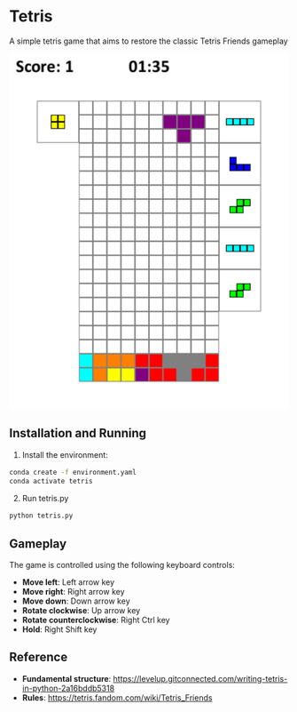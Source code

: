 # Tetris

A simple tetris game that aims to restore the classic Tetris Friends gameplay

![](screenshot.png)

## Installation and Running

1. Install the environment:

```bash
conda create -f environment.yaml
conda activate tetris
```

2. Run tetris.py

```bash
python tetris.py
```

## Gameplay

The game is controlled using the following keyboard controls:

- **Move left**: Left arrow key
- **Move right**: Right arrow key
- **Move down**: Down arrow key
- **Rotate clockwise**: Up arrow key
- **Rotate counterclockwise**: Right Ctrl key
- **Hold**: Right Shift key

## Reference

- **Fundamental structure**: https://levelup.gitconnected.com/writing-tetris-in-python-2a16bddb5318
- **Rules**: https://tetris.fandom.com/wiki/Tetris_Friends
